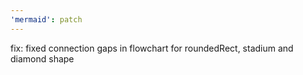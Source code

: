 ```yaml
---
'mermaid': patch
---
```


fix: fixed connection gaps in flowchart for roundedRect, stadium and diamond shape
